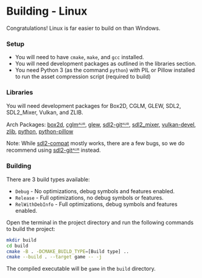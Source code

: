 # Building - Linux
Congratulations! Linux is far easier to build on than Windows.

### Setup
- You will need to have `cmake`, `make`, and `gcc` installed.
- You will need development packages as outlined in the libraries section.
- You need Python 3 (as the command `python`) with PIL or Pillow installed to run the asset compression script (required to build)

### Libraries

You will need development packages for Box2D, CGLM, GLEW, SDL2, SDL2_Mixer, Vulkan, and ZLIB.

Arch Packages:
[box2d](https://archlinux.org/packages/extra/x86_64/box2d/),
[cglmᴬᵁᴿ](https://aur.archlinux.org/packages/cglm),
[glew](https://archlinux.org/packages/extra/x86_64/glew/),
[sdl2-gitᴬᵁᴿ](https://aur.archlinux.org/packages/sdl2-git),
[sdl2_mixer](https://archlinux.org/packages/extra/x86_64/sdl2_mixer/),
[vulkan-devel](https://archlinux.org/groups/x86_64/vulkan-devel/),
[zlib](https://archlinux.org/packages/core/x86_64/zlib/),
[python](https://archlinux.org/packages/core/x86_64/python/),
[python-pillow](https://archlinux.org/packages/extra/x86_64/python-pillow/)

Note: While [sdl2-compat](https://archlinux.org/packages/extra/x86_64/sdl2-compat/) mostly works, there are a few bugs, so we do recommend using [sdl2-gitᴬᵁᴿ](https://aur.archlinux.org/packages/sdl2-git) instead.

### Building
There are 3 build types available:
- `Debug` - No optimizations, debug symbols and features enabled.
- `Release` - Full optimizations, no debug symbols or features.
- `RelWithDebInfo` - Full optimizations, debug symbols and features enabled.

Open the terminal in the project directory and run the following commands to build the project:
```sh
mkdir build
cd build
cmake -B . -DCMAKE_BUILD_TYPE=[Build type] ..
cmake --build . --target game -- -j
```
The compiled executable will be `game` in the `build` directory.
